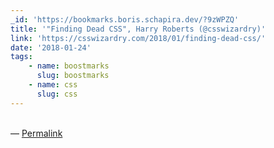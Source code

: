 ```yaml
---
_id: 'https://bookmarks.boris.schapira.dev/?9zWPZQ'
title: '"Finding Dead CSS", Harry Roberts (@csswizardry)'
link: 'https://csswizardry.com/2018/01/finding-dead-css/'
date: '2018-01-24'
tags:
    - name: boostmarks
      slug: boostmarks
    - name: css
      slug: css
---
```


<br>&#8212;
<a href="https://bookmarks.boris.schapira.dev/?9zWPZQ" title="Permalink">Permalink</a>
